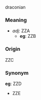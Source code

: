 draconian
### Meaning
+ _adj_: ZZA
	+ __eg__: ZZB

### Origin

ZZC

### Synonym

__eg__: ZZD

+ ZZE


